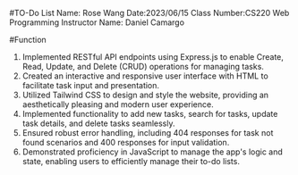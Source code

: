 #TO-Do List
Name: Rose Wang
Date:2023/06/15
Class Number:CS220 Web Programming
Instructor Name: Daniel Camargo

#Function
1. Implemented RESTful API endpoints using Express.js to enable Create, Read, Update, and Delete (CRUD) operations for managing tasks.
2. Created an interactive and responsive user interface with HTML to facilitate task input and presentation.
3. Utilized Tailwind CSS to design and style the website, providing an aesthetically pleasing and modern user experience.
4. Implemented functionality to add new tasks, search for tasks, update task details, and delete tasks seamlessly.
5. Ensured robust error handling, including 404 responses for task not found scenarios and 400 responses for input validation.
6. Demonstrated proficiency in JavaScript to manage the app's logic and state, enabling users to efficiently manage their to-do lists.
